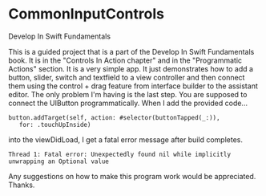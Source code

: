 # CommonInputControls
Develop In Swift Fundamentals

This is a guided project that is a part of the Develop In Swift Fundamentals book. It is in the "Controls In Action chapter" and in the "Programmatic Actions"
section. It is a very simple app. It just demonstrates how to add a button, slider, switch and textfield to a view controller and then connect them using the 
control + drag feature from interface builder to the assistant editor.
The only problem I'm having is the last step. 
You are supposed to connect the UIButton programmatically.  When I add the provided code...

```
button.addTarget(self, action: #selector(buttonTapped(_:)), 
   for: .touchUpInside)
```

into the viewDidLoad, I get a fatal error message after build completes.

```
Thread 1: Fatal error: Unexpectedly found nil while implicitly unwrapping an Optional value
```

Any suggestions on how to make this program work would be appreciated. Thanks.
